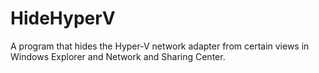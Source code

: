 # HideHyperV
A program that hides the Hyper-V network adapter from certain views in Windows Explorer and Network and Sharing Center.
